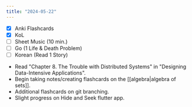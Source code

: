 ```yaml
---
title: "2024-05-22"
---
```


- [x] Anki Flashcards
- [x] KoL
- [ ] Sheet Music (10 min.)
- [ ] Go (1 Life & Death Problem)
- [ ] Korean (Read 1 Story)

* Read "Chapter 8. The Trouble with Distributed Systems" in "Designing Data-Intensive Applications".
* Begin taking notes/creating flashcards on the [[algebra|algebra of sets]].
* Additional flashcards on git branching.
* Slight progress on Hide and Seek flutter app.